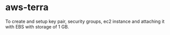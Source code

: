 # aws-terra
To create and setup key pair, security groups, ec2 instance and attaching it with EBS with storage of 1 GB.
